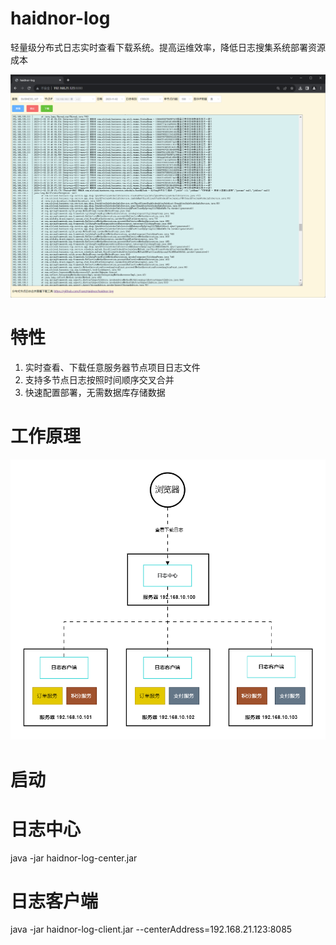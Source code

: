 # haidnor-log
轻量级分布式日志实时查看下载系统。提高运维效率，降低日志搜集系统部署资源成本   

![](./doc/images/img02.png)

# 特性
1. 实时查看、下载任意服务器节点项目日志文件
2. 支持多节点日志按照时间顺序交叉合并
3. 快速配置部署，无需数据库存储数据

# 工作原理
![](./doc/images/img01.png)

# 启动
# 日志中心
java -jar haidnor-log-center.jar

# 日志客户端
java -jar haidnor-log-client.jar --centerAddress=192.168.21.123:8085